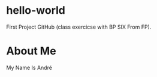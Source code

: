 # hello-world
First Project GitHub (class exercicse with BP SIX From FP).
# About Me
My Name Is André
